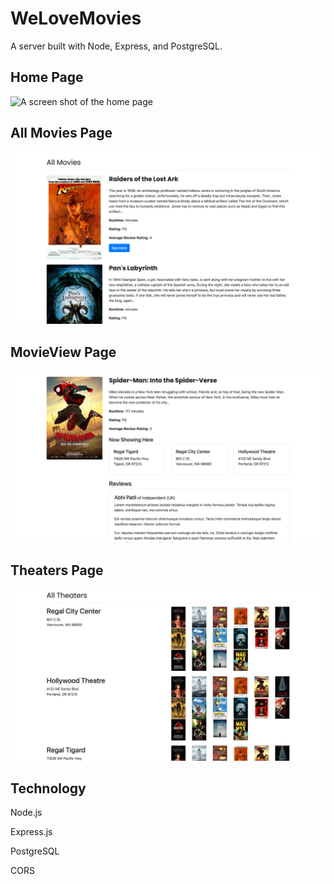 # WeLoveMovies

A server built with Node, Express, and PostgreSQL. 

## Home Page
![A screen shot of the home page](/images/home.png)

## All Movies Page
![A screen shot of the All Movies Page](/images/allMovies.png)

## MovieView Page
![A screen shot of the Movie View Page](/images/movieView.png)

## Theaters Page
![A screen shot of the Theaters Page](/images/theaters.png)

## Technology

Node.js  

Express.js  

PostgreSQL  

CORS
